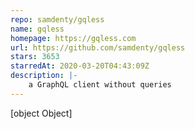 ```yaml
---
repo: samdenty/gqless
name: gqless
homepage: https://gqless.com
url: https://github.com/samdenty/gqless
stars: 3653
starredAt: 2020-03-20T04:43:09Z
description: |-
    a GraphQL client without queries
---
```


[object Object]
